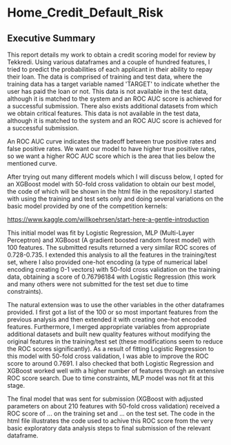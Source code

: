 # Home_Credit_Default_Risk

## Executive Summary

  This report details my work to obtain a credit scoring model for review by Tekkredi. Using various dataframes and a couple of hundred features, I tried to predict the probabilities of each applicant in their ability to repay their loan. The data is comprised of training and test data, where the training data has a target variable named 'TARGET' to indicate whether the user has paid the loan or not. This data is not available in the test data, although it is matched to the system and an ROC AUC score is achieved for a successful submission. There also exists additional datasets from which we obtain critical features. This data is not available in the test data, although it is matched to the system and an ROC AUC score is achieved for a successful submission.

  An ROC AUC curve indicates the tradeoff between true positive rates and false positive rates. We want our model to have higher true positive rates, so we want a higher ROC AUC score which is the area that lies below the mentioned curve.
  
  After trying out many different models which I will discuss below, I opted for an XGBoost model with 50-fold cross validation to obtain our best model, the code of which will be shown in the html file in the repository.I started with using the training and test sets only and doing several variations on the basic model provided by one of the competition kernels:
  
  https://www.kaggle.com/willkoehrsen/start-here-a-gentle-introduction
  
This initial model was fit by Logistic Regression, MLP (Multi-Layer Perceptron) and XGBoost (A gradient boosted random forest model) with 100 features. The submitted results returned a very similar ROC scores of 0.728-0.735. I extended this analysis to all the features in the training/test set, where I also provided one-hot encoding (a type of numerical label encoding creating 0-1 vectors) with 50-fold cross validation on the training data, obtaining a score of 0.76796184 with Logistic Regression (this work and many others were not submitted for the test set due to time constraints). 

  The natural extension was to use the other variables in the other dataframes provided. I first got a list of the 100 or so most important features from the previous analysis and then extended it with creating one-hot encoded features. Furthermore, I merged appropriate variables from appropriate additional datasets and built new quality features without modifying the original features in the training/test set (these modifications seem to reduce the ROC scores significantly). As a result of fitting Logistic Regression to this model with 50-fold cross validation, I was able to improve the ROC score to around 0.7691. I also checked that both Logistic Regression and XGBoost worked well with a higher number of features through an extensive ROC score search. Due to time constraints, MLP model was not fit at this stage. 
  
  The final model that was sent for submission (XGBoost with adjusted parameters on about 210 features with 50-fold cross validation) received a ROC score of ... on the training set and ... on the test set. The code in the html file illustrates the code used to achive this ROC score from the very basic exploratory data analysis steps to final submission of the relevant dataframe.
